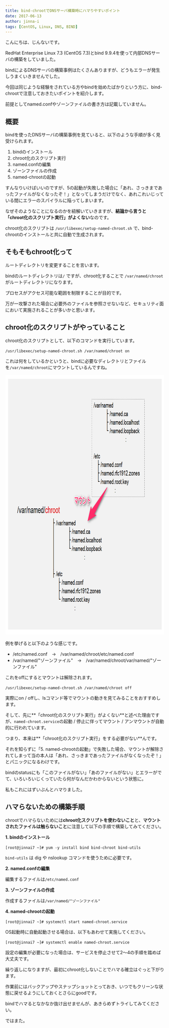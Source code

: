 ```yaml
---
title: bind-chrootでDNSサーバ構築時にハマりやすいポイント
date: 2017-06-13
author: jinna-i
tags: [CentOS, Linux, DNS, BIND]
---
```


こんにちは、じんないです。

RedHat Enterprise Linux 7.3 (CentOS 7.3)とbind 9.9.4を使って内部DNSサーバの構築をしていました。

bindによるDNSサーバの構築事例はたくさんありますが、どうもエラーが発生しうまくいきませんでした。

今回は同じような経験をされている方やbindを始めたばかりという方に、bind-chrootで注意しておきたいポイントを紹介します。

前提としてnamed.confやゾーンファイルの書き方は記載していません。

## 概要

bindを使ったDNSサーバの構築事例を見ていると、以下のような手順が多く見受けられます。

1. bindのインストール
2. chroot化のスクリプト実行
3. named.confの編集
4. ゾーンファイルの作成
5. named-chrootの起動

すんなりいけばいいのですが、5の起動が失敗した場合に「あれ、さっきまであったファイルがなくなったぞ！」となってしまうだけでなく、あれこれいじっている間にエラーのスパイラルに陥ってしまいます。

なぜそのようなことになるのかを紐解いていきますが、**結論から言うと「chroot化のスクリプト実行」がよくない**なのです。

chroot化のスクリプトは ` /usr/libexec/setup‐named‐chroot.sh ` で、bind-chrootのインストールと共に自動で生成されます。

## そもそもchroot化って

ルートディレクトリを変更することを言います。

bindのルートディレクトリは` / ` ですが、chroot化することで ` /var/named/chroot `がルートディレクトリになります。

プロセスがアクセス可能な範囲を制限することが目的です。

万が一攻撃された場合に必要外のファイルを参照させないなど、セキュリティ面において実施されることが多いかと思います。

## chroot化のスクリプトがやっていること

chroot化のスクリプトとして、以下のコマンドを実行しています。

` /usr/libexec/setup‐named‐chroot.sh /var/named/chroot on `

これは何をしているかというと、bindに必要なディレクトリとファイルを` /var/named/chroot `にマウントしているんですね。

<a href="images/bind-chroot-important-point-1.png"><img src="images/bind-chroot-important-point-1.png" alt="" width="874" height="823" class="alignnone size-full wp-image-4589" /></a>

例を挙げると以下のような感じです。

* /etc/named.conf　→　/var/named/chroot/etc/named.conf
* /var/named/"ゾーンファイル"　→　/var/named/chroot/var/named/"ゾーンファイル"

これをoffにするとマウントは解除されます。

` /usr/libexec/setup‐named‐chroot.sh /var/named/chroot off `

実際にon / offし、lsコマンド等でマウントの動きを見てみることをおすすめします。

そして、先に**「chroot化のスクリプト実行」がよくない**と述べた理由ですが、` named-chroot.service `の起動 / 停止に伴ってマウント / アンマウントが自動的に行われています。

つまり、本来は**「chroot化のスクリプト実行」をする必要がない**んです。

それを知らずに「5. named-chrootの起動」で失敗した場合、マウントが解除されてしまって当の本人は「あれ、さっきまであったファイルがなくなったぞ！」とパニックになるわけです。

bindのstatusにも「このファイルがない」「あのファイルがない」とエラーがでて、いろいろいじくっていたら何がなんだかわからないという状態に。

私もこれにはずいぶんとハマりました。

## ハマらないための構築手順

chrootでハマらないためには**chroot化スクリプトを使わないこと**と、**マウントされたファイルは触らないこと**に注意して以下の手順で構築してみてください。

**1. bindのインストール**

` [root@jinnai7 ~]# yum -y install bind bind-chroot bind-utils `

` bind-utils ` は dig や nslookup コマンドを使うために必要です。

**2. named.confの編集**

編集するファイルは` /etc/named.conf `

**3. ゾーンファイルの作成**

作成するファイルは` /var/named/"ゾーンファイル" `

**4. named-chrootの起動**

` [root@jinnai7 ~]# systemctl start named-chroot.service `

OS起動時に自動起動させる場合は、以下もあわせて実施してください。

` [root@jinnai7 ~]# systemctl enable named-chroot.service `

設定の編集が必要になった場合は、サービスを停止させて2～4の手順を踏めば大丈夫です。

繰り返しになりますが、最初にchroot化しないことでハマる確立はぐっと下がります。

作業前にはバックアップやスナップショットとっておき、いつでもクリーンな状態に戻せるようにしておくとさらにgoodです。

bindでハマるとなかなか抜け出せませんが、あきらめずトライしてみてください。

ではまた。
